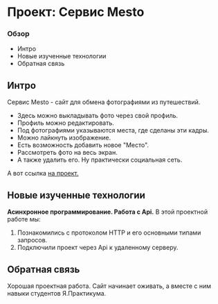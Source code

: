 # Проект: Сервис Mesto

### Обзор
* Интро
* Новые изученные технологии
* Обратная связь

## Интро

Сервис Mesto - сайт для обмена фотографиями из путешествий.
* Здесь можно выкладывать фото через свой профиль.
* Профиль можно редактировать.
* Под фотографиями указываются места, где сделаны эти кадры.
* Можно лайкнуть изображение.
* Есть возможность добавить новое "Место".
* Рассмотреть фото на весь экран.
* А также удалить его.
Ну практически социальная сеть.

А вот ссылка [на проект.](https://alexandernazar.github.io/mesto/)

## Новые изученные технологии

**Асинхронное программирование. Работа с Api.**
В этой проектной работе мы:
1. Познакомились с протоколом HTTP и его основными типами запросов.
2. Подключили проект через Api к удаленному серверу.

## Обратная связь

Хорошая проектная работа. Сайт начинает оживать, а вместе с ним навыки студентов Я.Практикума.
